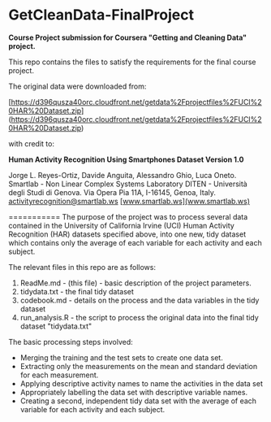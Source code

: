 # GetCleanData-FinalProject
**Course Project submission for Coursera "Getting and Cleaning Data" project.**

This repo contains the files to satisfy the requirements for the final course project.  
 
The original data were downloaded from:

[https://d396qusza40orc.cloudfront.net/getdata%2Fprojectfiles%2FUCI%20HAR%20Dataset.zip]
(https://d396qusza40orc.cloudfront.net/getdata%2Fprojectfiles%2FUCI%20HAR%20Dataset.zip)

with credit to:

**Human Activity Recognition Using Smartphones Dataset
Version 1.0** 

Jorge L. Reyes-Ortiz, Davide Anguita, Alessandro Ghio, Luca Oneto.
Smartlab - Non Linear Complex Systems Laboratory
DITEN - Università degli Studi di Genova.
Via Opera Pia 11A, I-16145, Genoa, Italy.
activityrecognition@smartlab.ws
[www.smartlab.ws](www.smartlab.ws)

===========
The purpose of the project was to process several data contained in the University of California Irvine (UCI) Human Activity Recognition (HAR) datasets specified above, into one new, tidy dataset which contains only the average of each variable for each activity and each subject.

The relevant files in this repo are as follows:
 1. ReadMe.md - (this file) - basic description of the project parameters.
 2. tidydata.txt - the final tidy dataset
 3. codebook.md - details on the process and the data variables in the tidy dataset
 4. run_analysis.R - the script to process the original data into the final tidy dataset "tidydata.txt"

The basic processing steps involved: 
* Merging the training and the test sets to create one data set.
* Extracting only the measurements on the mean and standard deviation for each measurement.
* Applying descriptive activity names to name the activities in the data set
* Appropriately labelling the data set with descriptive variable names.
* Creating a second, independent tidy data set with the average of each variable for each activity and each subject.







